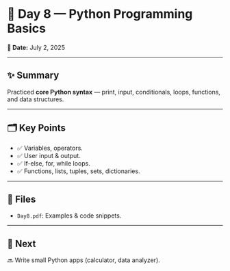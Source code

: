 # 🐍 Day 8 — Python Programming Basics

**📅 Date:** July 2, 2025

---

## ✨ Summary

Practiced **core Python syntax** — print, input, conditionals, loops, functions, and data structures.

---

## 🗂️ Key Points

- ✅ Variables, operators.
- ✅ User input & output.
- ✅ If-else, for, while loops.
- ✅ Functions, lists, tuples, sets, dictionaries.

---

## 📝 Files

- `Day8.pdf`: Examples & code snippets.

---

## 🚀 Next

🔜 Write small Python apps (calculator, data analyzer).
